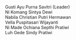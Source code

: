 Gusti Ayu Purna Savitri (Leader) <br>
Ni Komang Sintya Dewi <br>
Nabila Christian Putri Hermawan <br>
Vella Puspitasari Wijayanti <br>
Ni Made Ochiana Septhi Pratiwi <br>
Luh Gede Sindy Pratiwi
